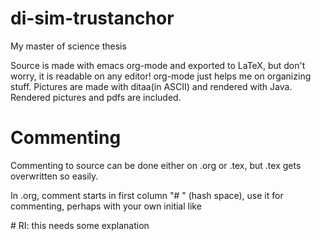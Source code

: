 # di-sim-trustanchor
My master of science thesis

Source is made with emacs org-mode and exported to
LaTeX, but don't worry, it is readable on any editor!
org-mode just helps me on organizing stuff.
Pictures are made with ditaa(in ASCII) and rendered with Java.
Rendered pictures and pdfs are included.

# Commenting

Commenting to source can be done either on .org or .tex,
but .tex gets overwritten so easily.

In .org, comment starts in first column "# " 
(hash space), use it for commenting, perhaps 
with your own initial like

\# RI: this needs some explanation

